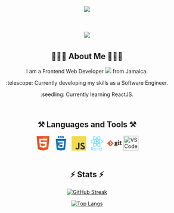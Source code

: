<div id="header" align="center">
  <img src="https://media.giphy.com/media/M9gbBd9nbDrOTu1Mqx/giphy.gif" width="100"/>
  <h1 align="center">
    <img src="https://readme-typing-svg.herokuapp.com/?font=Poppins&size=35&center=true&vCenter=true&width=500&height=70&duration=3000&lines=Hello+there!+👋;+I'm+Khamisi+Lawrence!;" />
  </h1>
</div>

<div align="center">
<h2> 👨🏾‍💻 About Me 👨🏾‍💻 </h1>
  
  <p>I am a Frontend Web Developer <img src="https://media.giphy.com/media/WUlplcMpOCEmTGBtBW/giphy.gif" width="30"> from Jamaica.</p>
  <p>:telescope: Currently developing my skills as a Software Engineer.</p>
  <p>:seedling: Currently learning ReactJS.</p>
</div>

<br>

<div align="center">
  <h2>⚒️ Languages and Tools ⚒️</h2>
  <img src="https://github.com/devicons/devicon/blob/master/icons/html5/html5-original.svg" title="HTML5" alt="HTML" width="40" height="40"/>&nbsp;
  <img src="https://github.com/devicons/devicon/blob/master/icons/css3/css3-plain-wordmark.svg"  title="CSS3" alt="CSS" width="40" height="40"/>&nbsp;
  <img src="https://github.com/devicons/devicon/blob/master/icons/javascript/javascript-original.svg" title="JavaScript" alt="JavaScript" width="40" height="40"/>&nbsp;
  <img src="https://github.com/devicons/devicon/blob/master/icons/react/react-original-wordmark.svg" title="React" alt="React" width="40" height="40"/>&nbsp;
  <img src="https://github.com/devicons/devicon/blob/master/icons/git/git-original-wordmark.svg" title="Git" **alt="Git" width="40" height="40"/>
  <img src="https://cdn.jsdelivr.net/gh/devicons/devicon/icons/vscode/vscode-original.svg" title="VS Code" **alt="VS Code" width="40" height="40" />
</div>

<br>

<div align="center">
<h2>⚡ Stats ⚡</h2>
  
[![GitHub Streak](http://github-readme-streak-stats.herokuapp.com?user=khamisilawrence&theme=dark&background=000000)](https://git.io/streak-stats)

[![Top Langs](https://github-readme-stats.vercel.app/api/top-langs/?username=khamisilawrence&layout=compact&theme=vision-friendly-dark)](https://github.com/khamisilawrence/github-readme-stats)

</div>

<!---
khamisilawrence/khamisilawrence is a ✨ special ✨ repository because its `README.md` (this file) appears on your GitHub profile.
You can click the Preview link to take a look at your changes.
--->
